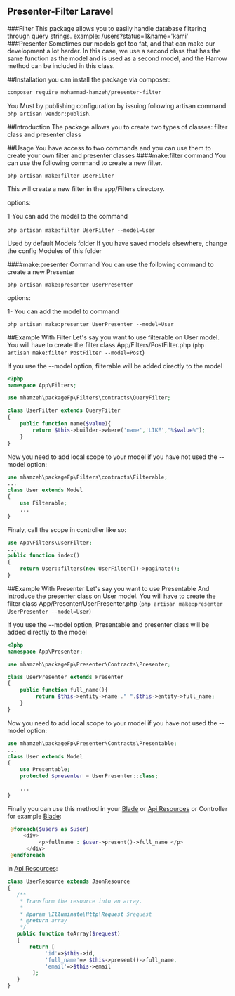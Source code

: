 ## Presenter-Filter Laravel
###Filter
This package allows you to easily handle database filtering through query strings.
example: /users?status=1&name='kami'
###Presenter
Sometimes our models get too fat, and that can make our development a lot harder.
In this case, we use a second class that has the same function as the model and is used as a second model, and the Harrow method can be included in this class.

##Installation
you can install the package via composer:
```bash
composer require mohammad-hamzeh/presenter-filter
```

You Must by publishing configuration by issuing following artisan command ```php artisan vendor:publish```.
    
##Introduction
The package allows you to create two types of classes: filter class and presenter class

##Usage
You have access to two commands and you can use them to create your own filter and presenter classes
####make:filter command
You can use the following command to create a new filter.

```php artisan make:filter UserFilter```

This will create a new filter in the app/Filters directory.

options:

1-You can add the model to the command

‍‍‍‍‍‍```php artisan make:filter UserFilter --model=User```

Used by default Models folder If you have saved models elsewhere, change the config Modules of this folder

####make:presenter Command
You can use the following command to create a new Presenter

```php artisan make:presenter UserPresenter```

options:

1- You can add the model to command

```php artisan make:presenter UserPresenter --model=User```

##Example With Filter
Let's say you want to use filterable on User model. You will have to create the filter class App/Filters/PostFilter.php (```php artisan make:filter PostFilter --model=Post```)

If you use the --model option, filterable will be added directly to the model

```php
<?php
namespace App\Filters;

use mhamzeh\packageFp\Filters\contracts\QueryFilter;

class UserFilter extends QueryFilter
{
    public function name($value){
        return $this->builder->where('name','LIKE',"%$value%");        
    }
}
```

Now you need to add local scope to your model if you have not used the --model option:
```php
use mhamzeh\packageFp\Filters\contracts\Filterable;
...
class User extends Model
{
    use Filterable;
    ...
}
```

Finaly, call the scope in controller like so:

```php
use App\Filters\UserFilter;
...
public function index()
{
    return User::filters(new UserFilter())->paginate();
}
```


##Example With Presenter
Let's say you want to use Presentable And introduce the presenter class on User model. You will have to create the filter class App/Presenter/UserPresenter.php (```php artisan make:presenter UserPresenter --model=User```)

If you use the --model option, Presentable and presenter class will be added directly to the model

```php
<?php
namespace App\Presenter;

use mhamzeh\packageFp\Presenter\Contracts\Presenter;

class UserPresenter extends Presenter
{
    public function full_name(){
         return $this->entity->name ." ".$this->entity->full_name;        
    }
}
```
Now you need to add local scope to your model if you have not used the --model option:
```php
use mhamzeh\packageFp\Presenter\Contracts\Presentable;
...
class User extends Model
{
    use Presentable;
    protected $presenter = UserPresenter::class;

    ...
}
```
Finally you can use this method in your [Blade](https://laravel.com/docs/8.x/blade) or [Api Resources](https://laravel.com/docs/8.x/eloquent-resources) or Controller
for example [Blade](https://laravel.com/docs/8.x/blade):
```php
 @foreach($users as $user)
     <div>
          <p>fullname : $user->present()->full_name </p>
      </div>
 @endforeach
```
in [Api Resources](https://laravel.com/docs/8.x/eloquent-resources):
```php
class UserResource extends JsonResource
{
   /**
    * Transform the resource into an array.
    *
    * @param \Illuminate\Http\Request $request
    * @return array
    */
   public function toArray($request)
   {
       return [
            'id'=>$this->id,
            'full_name'=> $this->present()->full_name,
            'email'=>$this->email
        ];
   }
}
```



  


